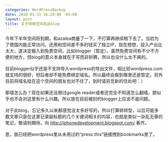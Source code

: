 ```yaml
--- 
categories: WordPressBackup
date: 2010-01-31 16:29:00 -05:00
layout: post
title: 关于网络空间及此blog
---
```

今年下半年空间将到期，和azalea商量了一下，不打算再继续租下去了。当初为了使国内能正常访问，还用和空间差不多的钱买了独立IP，现在想想，投入产出比太大，遂决定搬入到免费空间，比如blogger（暂定）。虽然免费空间有不少不方便的地方，但blog的意义本身就在于写而非折腾，所以也没什么太不爽的。<br /><br />目前blogger似乎还是不支持导入wordpress的导出文件，相比较wordpress.com就支持的很好，但后者却不能免费绑定域名。所以最终会搬到哪里还是暂定。另外目前将域名挂在这个空间的朋友也对不住了，到时请另觅新的住处吧：）<br /><br />那墙怎么办？现在如果还没用过google reader或者还完全不知道怎么翻墙，那似乎也不会对这里有什么兴趣。所以放在目前被封的blogger上应该不是问题。<br /><br />对于此blog，忘记多久以来都感觉没太多好写的，所以打算转转型，以后可能多数文章只是在这里记录副标题的几个关键词相关的内容，也就是类似一杂乱无章的笔记，敬请别期待。向 http://iphonedevelopment.blogspot.com/ 看齐。<br /><br />恩，我已经把wordpress里从未用过的“press this”链接拽到bookmarks里了。

